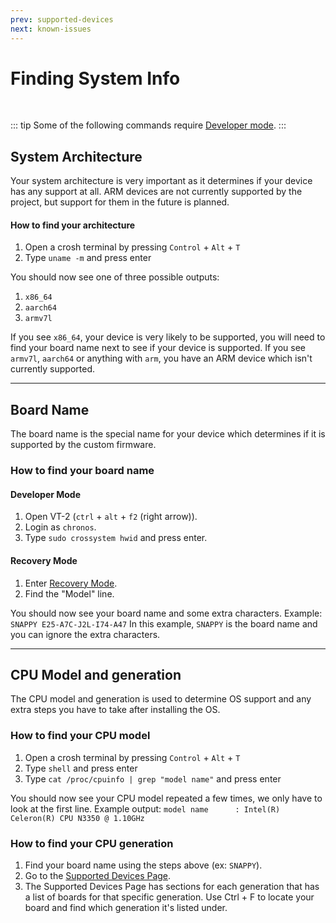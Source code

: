 ```yaml
---
prev: supported-devices
next: known-issues
---
```


# Finding System Info

<br>

::: tip
Some of the following commands require [Developer mode](developer-mode).
:::

## System Architecture

Your system architecture is very important as it determines if your device has any support at all. ARM devices are not currently supported by the project, but support for them in the future is planned.

#### How to find your architecture
1. Open a crosh terminal by pressing `Control` + `Alt` + `T`
2. Type `uname -m` and press enter

You should now see one of three possible outputs:
1. `x86_64`
2. `aarch64`
3. `armv7l`

If you see `x86_64`, your device is very likely to be supported, you will need to find your board name next to see if your device is supported. If you see `armv7l`, `aarch64` or anything with `arm`, you have an ARM device which isn't currently supported.

---

## Board Name

The board name is the special name for your device which determines if it is supported by the custom firmware.

### How to find your board name

#### Developer Mode
1. Open VT-2 (`ctrl` + `alt` + `f2` (right arrow)).
2. Login as `chronos`.
3. Type `sudo crossystem hwid` and press enter.

#### Recovery Mode
1. Enter [Recovery Mode](recovery-mode.md).
2. Find the "Model" line.

You should now see your board name and some extra characters.
Example: `SNAPPY E25-A7C-J2L-I74-A47`
In this example, `SNAPPY` is the board name and you can ignore the extra characters.

---

## CPU Model and generation

The CPU model and generation is used to determine OS support and any extra steps you have to take after installing the OS.

### How to find your CPU model

1. Open a crosh terminal by pressing `Control` + `Alt` + `T`
2. Type `shell` and press enter
3. Type `cat /proc/cpuinfo | grep "model name"` and press enter

You should now see your CPU model repeated a few times, we only have to look at the first line.
Example output: `model name      : Intel(R) Celeron(R) CPU N3350 @ 1.10GHz`

### How to find your CPU generation

1. Find your board name using the steps above (ex: `SNAPPY`).
2. Go to the [Supported Devices Page](supported-devices.md).
3. The Supported Devices Page has sections for each generation that has a list of boards for that specific generation. Use Ctrl + F to locate your board and find which generation it's listed under.
